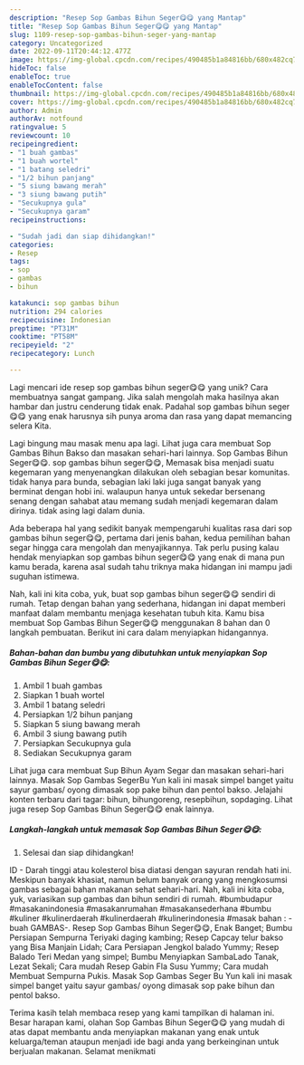 ```yaml
---
description: "Resep Sop Gambas Bihun Seger😋😋 yang Mantap"
title: "Resep Sop Gambas Bihun Seger😋😋 yang Mantap"
slug: 1109-resep-sop-gambas-bihun-seger-yang-mantap
category: Uncategorized
date: 2022-09-11T20:44:12.477Z
image: https://img-global.cpcdn.com/recipes/490485b1a84816bb/680x482cq70/sop-gambas-bihun-seger-foto-resep-utama.jpg
hideToc: false
enableToc: true
enableTocContent: false
thumbnail: https://img-global.cpcdn.com/recipes/490485b1a84816bb/680x482cq70/sop-gambas-bihun-seger-foto-resep-utama.jpg
cover: https://img-global.cpcdn.com/recipes/490485b1a84816bb/680x482cq70/sop-gambas-bihun-seger-foto-resep-utama.jpg
author: Admin
authorAv: notfound
ratingvalue: 5
reviewcount: 10
recipeingredient:
- "1 buah gambas"
- "1 buah wortel"
- "1 batang seledri"
- "1/2 bihun panjang"
- "5 siung bawang merah"
- "3 siung bawang putih"
- "Secukupnya gula"
- "Secukupnya garam"
recipeinstructions:

- "Sudah jadi dan siap dihidangkan!"
categories:
- Resep
tags:
- sop
- gambas
- bihun

katakunci: sop gambas bihun 
nutrition: 294 calories
recipecuisine: Indonesian
preptime: "PT31M"
cooktime: "PT58M"
recipeyield: "2"
recipecategory: Lunch

---
```





Lagi mencari ide resep sop gambas bihun seger😋😋 yang unik? Cara membuatnya sangat gampang. Jika salah mengolah maka hasilnya akan hambar dan justru cenderung tidak enak. Padahal sop gambas bihun seger😋😋 yang enak harusnya sih punya aroma dan rasa yang dapat memancing selera Kita.





Lagi bingung mau masak menu apa lagi. Lihat juga cara membuat Sop Gambas Bihun Bakso dan masakan sehari-hari lainnya. Sop Gambas Bihun Seger😋😋. sop gambas bihun seger😋😋, Memasak bisa menjadi suatu kegemaran yang menyenangkan dilakukan oleh sebagian besar komunitas. tidak hanya para bunda, sebagian laki laki juga sangat banyak yang berminat dengan hobi ini. walaupun hanya untuk sekedar bersenang senang dengan sahabat atau memang sudah menjadi kegemaran dalam dirinya. tidak asing lagi dalam dunia.

Ada beberapa hal yang sedikit banyak mempengaruhi kualitas rasa dari sop gambas bihun seger😋😋, pertama dari jenis bahan, kedua pemilihan bahan segar hingga cara mengolah dan menyajikannya. Tak perlu pusing kalau hendak menyiapkan sop gambas bihun seger😋😋 yang enak di mana pun kamu berada, karena asal sudah tahu triknya maka hidangan ini mampu jadi suguhan istimewa.






Nah, kali ini kita coba, yuk, buat sop gambas bihun seger😋😋 sendiri di rumah. Tetap dengan bahan yang sederhana, hidangan ini dapat memberi manfaat dalam membantu menjaga kesehatan tubuh kita. Kamu bisa membuat Sop Gambas Bihun Seger😋😋 menggunakan 8 bahan dan 0 langkah pembuatan. Berikut ini cara dalam menyiapkan hidangannya.

<!--inarticleads1-->

##### Bahan-bahan dan bumbu yang dibutuhkan untuk menyiapkan Sop Gambas Bihun Seger😋😋:

1. Ambil 1 buah gambas
1. Siapkan 1 buah wortel
1. Ambil 1 batang seledri
1. Persiapkan 1/2 bihun panjang
1. Siapkan 5 siung bawang merah
1. Ambil 3 siung bawang putih
1. Persiapkan Secukupnya gula
1. Sediakan Secukupnya garam


Lihat juga cara membuat Sup Bihun Ayam Segar dan masakan sehari-hari lainnya. Masak Sop Gambas SegerBu Yun kali ini masak simpel banget yaitu sayur gambas/ oyong dimasak sop pake bihun dan pentol bakso. Jelajahi konten terbaru dari tagar: bihun, bihungoreng, resepbihun, sopdaging. Lihat juga resep Sop Gambas Bihun Seger😋😋 enak lainnya. 

<!--inarticleads2-->

##### Langkah-langkah untuk memasak Sop Gambas Bihun Seger😋😋:


1. Selesai dan siap dihidangkan!

ID - Darah tinggi atau kolesterol bisa diatasi dengan sayuran rendah hati ini. Meskipun banyak khasiat, namun belum banyak orang yang mengkosumsi gambas sebagai bahan makanan sehat sehari-hari. Nah, kali ini kita coba, yuk, variasikan sup gambas dan bihun sendiri di rumah. #bumbudapur #masakanindonesia #masakanrumahan #masakansederhana #bumbu #kuliner #kulinerdaerah #kulinerdaerah #kulinerindonesia #masak bahan : - buah GAMBAS-. Resep Sop Gambas Bihun Seger😋😋, Enak Banget; Bumbu Persiapan Sempurna Teriyaki daging kambing; Resep Capcay telur bakso yang Bisa Manjain Lidah; Cara Persiapan Jengkol balado Yummy; Resep Balado Teri Medan yang simpel; Bumbu Menyiapkan SambaLado Tanak, Lezat Sekali; Cara mudah Resep Gabin Fla Susu Yummy; Cara mudah Membuat Sempurna Pukis. Masak Sop Gambas Seger Bu Yun kali ini masak simpel banget yaitu sayur gambas/ oyong dimasak sop pake bihun dan pentol bakso. 

Terima kasih telah membaca resep yang kami tampilkan di halaman ini. Besar harapan kami, olahan Sop Gambas Bihun Seger😋😋 yang mudah di atas dapat membantu anda menyiapkan makanan yang enak untuk keluarga/teman ataupun menjadi ide bagi anda yang berkeinginan untuk berjualan makanan. Selamat menikmati
